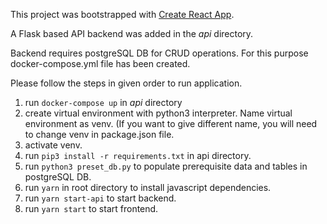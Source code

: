 This project was bootstrapped with [Create React App](https://github.com/facebook/create-react-app).

A Flask based API backend was added in the *api* directory.

Backend requires postgreSQL DB for CRUD operations. For this purpose docker-compose.yml file has been created.

Please follow the steps in given order to run application.

1) run ```docker-compose up``` in *api* directory
2) create virtual environment with python3 interpreter. Name virtual environment as venv. (If you want to give different name, you will need to change venv in package.json file.
3) activate venv.
4) run ```pip3 install -r requirements.txt``` in api directory.
5) run ```python3 preset_db.py``` to populate prerequisite data and tables in postgreSQL DB.
6) run ```yarn``` in root directory to install javascript dependencies.
7) run ```yarn start-api``` to start backend.
8) run ```yarn start``` to start frontend.
